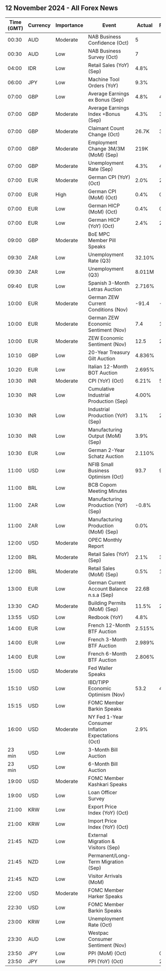## 12 November 2024 - All Forex News

| Time (GMT) | Currency | Importance | Event | Actual | Forecast | Previous |
|------|----------|------------|-------|--------|----------|----------|
| 00:30 | AUD | Moderate | NAB Business Confidence (Oct) | 5 |  | -2 |
| 00:30 | AUD | Low | NAB Business Survey (Oct) | 7 |  | 7 |
| 04:00 | IDR | Low | Retail Sales (YoY) (Sep) | 4.8% |  | 5.8% |
| 06:00 | JPY | Low | Machine Tool Orders (YoY) | 9.3% |  | -6.5% |
| 07:00 | GBP | Low | Average Earnings ex Bonus (Sep) | 4.8% | 4.7% | 4.9% |
| 07:00 | GBP | Moderate | Average Earnings Index +Bonus (Sep) | 4.3% | 3.9% | 3.9% |
| 07:00 | GBP | Moderate | Claimant Count Change (Oct) | 26.7K | 30.5K | 10.1K |
| 07:00 | GBP | Moderate | Employment Change 3M/3M (MoM) (Sep) | 219K |  | 373K |
| 07:00 | GBP | Moderate | Unemployment Rate (Sep) | 4.3% | 4.1% | 4.0% |
| 07:00 | EUR | Moderate | German CPI (YoY) (Oct) | 2.0% | 2.0% | 1.6% |
| 07:00 | EUR | High | German CPI (MoM) (Oct) | 0.4% | 0.4% | 0.0% |
| 07:00 | EUR | Low | German HICP (MoM) (Oct) | 0.4% | 0.4% | -0.1% |
| 07:00 | EUR | Low | German HICP (YoY) (Oct) | 2.4% | 2.4% | 1.8% |
| 09:00 | GBP | Moderate | BoE MPC Member Pill Speaks |  |  |  |
| 09:30 | ZAR | Low | Unemployment Rate (Q3) | 32.10% |  | 33.50% |
| 09:30 | ZAR | Low | Unemployment (Q3) | 8.011M |  | 8.384M |
| 09:40 | EUR | Low | Spanish 3-Month Letras Auction | 2.716% |  | 3.054% |
| 10:00 | EUR | Moderate | German ZEW Current Conditions (Nov) | -91.4 | -86.0 | -86.9 |
| 10:00 | EUR | Moderate | German ZEW Economic Sentiment (Nov) | 7.4 | 13.2 | 13.1 |
| 10:00 | EUR | Moderate | ZEW Economic Sentiment (Nov) | 12.5 | 20.5 | 20.1 |
| 10:10 | GBP | Low | 20-Year Treasury Gilt Auction | 4.836% |  | 4.421% |
| 10:20 | EUR | Low | Italian 12-Month BOT Auction | 2.695% |  | 2.859% |
| 10:30 | INR | Moderate | CPI (YoY) (Oct) | 6.21% | 5.81% | 5.49% |
| 10:30 | INR | Low | Cumulative Industrial Production (Sep) | 4.00% |  | 4.20% |
| 10:30 | INR | Low | Industrial Production (YoY) (Sep) | 3.1% | 2.5% | -0.1% |
| 10:30 | INR | Low | Manufacturing Output (MoM) (Sep) | 3.9% |  | 1.0% |
| 10:30 | EUR | Low | German 2-Year Schatz Auction | 2.110% |  | 2.160% |
| 11:00 | USD | Low | NFIB Small Business Optimism (Oct) | 93.7 | 91.9 | 91.5 |
| 11:00 | BRL | Low | BCB Copom Meeting Minutes |  |  |  |
| 11:00 | ZAR | Low | Manufacturing Production (YoY) (Sep) | -0.8% |  | -0.8% |
| 11:00 | ZAR | Low | Manufacturing Production (MoM) (Sep) | 0.0% |  | -0.7% |
| 12:00 | USD | Moderate | OPEC Monthly Report |  |  |  |
| 12:00 | BRL | Moderate | Retail Sales (YoY) (Sep) | 2.1% | 3.6% | 5.3% |
| 12:00 | BRL | Moderate | Retail Sales (MoM) (Sep) | 0.5% | 1.1% | -0.2% |
| 13:00 | EUR | Low | German Current Account Balance n.s.a (Sep) | 22.6B |  | 17.1B |
| 13:30 | CAD | Moderate | Building Permits (MoM) (Sep) | 11.5% | 2.9% | -6.3% |
| 13:55 | USD | Low | Redbook (YoY) | 4.8% |  | 6.0% |
| 14:00 | EUR | Low | French 12-Month BTF Auction | 2.515% |  | 2.647% |
| 14:00 | EUR | Low | French 3-Month BTF Auction | 2.989% |  | 3.085% |
| 14:00 | EUR | Low | French 6-Month BTF Auction | 2.806% |  | 2.892% |
| 15:00 | USD | Moderate | Fed Waller Speaks |  |  |  |
| 15:10 | USD | Low | IBD/TIPP Economic Optimism (Nov) | 53.2 | 47.3 | 46.9 |
| 15:15 | USD | Low | FOMC Member Barkin Speaks |  |  |  |
| 16:00 | USD | Moderate | NY Fed 1-Year Consumer Inflation Expectations (Oct) | 2.9% |  | 3.0% |
| 23 min | USD | Low | 3-Month Bill Auction |  |  | 4.440% |
| 23 min | USD | Low | 6-Month Bill Auction |  |  | 4.260% |
| 19:00 | USD | Moderate | FOMC Member Kashkari Speaks |  |  |  |
| 19:00 | USD | Low | Loan Officer Survey |  |  |  |
| 21:00 | KRW | Low | Export Price Index (YoY) (Oct) |  |  | 1.2% |
| 21:00 | KRW | Low | Import Price Index (YoY) (Oct) |  |  | -3.3% |
| 21:45 | NZD | Low | External Migration & Visitors (Sep) |  |  | 3.60% |
| 21:45 | NZD | Low | Permanent/Long-Term Migration (Sep) |  |  | 1,840 |
| 21:45 | NZD | Low | Visitor Arrivals (MoM) |  |  | -4.3% |
| 22:00 | USD | Moderate | FOMC Member Harker Speaks |  |  |  |
| 22:30 | USD | Low | FOMC Member Barkin Speaks |  |  |  |
| 23:00 | KRW | Low | Unemployment Rate (Oct) |  |  | 2.5% |
| 23:30 | AUD | Low | Westpac Consumer Sentiment (Nov) |  |  | 6.2% |
| 23:50 | JPY | Low | PPI (MoM) (Oct) |  | 0.0% | 0.0% |
| 23:50 | JPY | Low | PPI (YoY) (Oct) |  | 2.9% | 2.8% |
